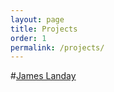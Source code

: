 ```yaml
---
layout: page
title: Projects
order: 1
permalink: /projects/
---
```


#[James Landay](https://www.landay.org/)
